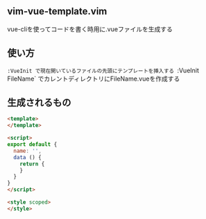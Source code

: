 ## vim-vue-template.vim
vue-cliを使ってコードを書く時用に.vueファイルを生成する

## 使い方

`:VueInit で現在開いているファイルの先頭にテンプレートを挿入する
`:VueInit FileName` でカレントディレクトリにFileName.vueを作成する

## 生成されるもの

```html
<template>
</template>

<script>
export default {
  name: '',
  data () {
    return {
    }
  }
}
</script>

<style scoped>
</style>
```

